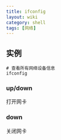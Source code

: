 ```yaml
---
title: ifconfig
layout: wiki
category: shell
tags: [网络]
---
```


## 实例

~~~
# 查看所有网络设备信息
ifconfig
~~~

### up/down

打开网卡

### down

关闭网卡
